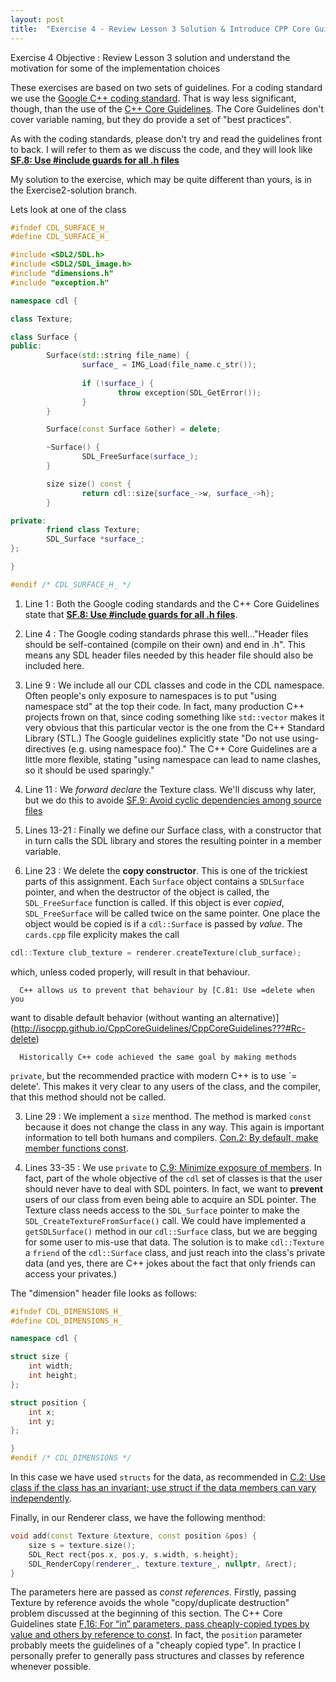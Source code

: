 ```yaml
---
layout: post
title:  "Exercise 4 - Review Lesson 3 Solution & Introduce CPP Core Guidelines"
---
```


<div class="box" markdown="1">
Exercise 4 Objective
: Review Lesson 3 solution and understand the motivation for some of the implementation choices
</div>

These exercises are based on two sets of guidelines.  For a coding
standard we use the [Google C++ coding
standard](https://google.github.io/styleguide/cppguide.html).  That is
way less significant, though, than the use of the [C++ Core
Guidelines](http://isocpp.github.io/CppCoreGuidelines/CppCoreGuidelines).
The Core Guidelines don't cover variable naming, but they do provide a
set of "best practices".

As with the coding standards, please don't try and read the guidelines
front to back.  I will refer to them as we discuss the code, and they
will look like [**SF.8: Use #include guards for all .h
files**](http://isocpp.github.io/CppCoreGuidelines/CppCoreGuidelines#Rs-guards)

My solution to the exercise, which may be quite different than yours,
is in the Exercise2-solution branch.

Lets look at one of the class

~~~ c++
#ifndef CDL_SURFACE_H_
#define CDL_SURFACE_H_

#include <SDL2/SDL.h>
#include <SDL2/SDL_image.h>
#include "dimensions.h"
#include "exception.h"

namespace cdl {

class Texture;

class Surface {
public:
        Surface(std::string file_name) {
                surface_ = IMG_Load(file_name.c_str());
                
                if (!surface_) {
                        throw exception(SDL_GetError());
                }
        }

        Surface(const Surface &other) = delete;

        ~Surface() {
                SDL_FreeSurface(surface_);
        }

        size size() const {
                return cdl::size{surface_->w, surface_->h};
        }

private:
        friend class Texture;
        SDL_Surface *surface_;
};

}

#endif /* CDL_SURFACE_H_ */
~~~

1. Line 1
: Both the Google coding standards and the C++ Core Guidelines state
that [**SF.8: Use #include guards for all .h
files**](http://isocpp.github.io/CppCoreGuidelines/CppCoreGuidelines#Rs-guards).

2. Line 4
: The Google coding standards phrase this well..."Header files should
be self-contained (compile on their own) and end in .h".  This means
any SDL header files needed by this header file should also be
included here.

3. Line 9
: We include all our CDL classes and code in the CDL namespace.  Often
people's only exposure to namespaces is to put "using namespace std"
at the top their code.  In fact, many production C++ projects frown on
that, since coding something like `std::vector` makes it very obvious
that this particular vector is the one from the C++ Standard Library
(STL.) The Google guidelines explicitly state "Do not use
using-directives (e.g. using namespace foo)." The C++ Core Guidelines
are a little more flexible, stating "using namespace can lead to name
clashes, so it should be used sparingly."

3. Line 11
: We *forward declare* the Texture class.  We'll discuss why later,
but we do this to avoide [SF.9: Avoid cyclic dependencies among source
files](http://isocpp.github.io/CppCoreGuidelines/CppCoreGuidelines#Rs-cycles)

3. Lines 13-21
: Finally we define our Surface class, with a constructor that in turn
calls the SDL library and stores the resulting pointer in a member
variable.

3. Line 23
: We delete the **copy constructor**.  This is one of the trickiest
parts of this assignment.  Each `Surface` object contains a
`SDLSurface` pointer, and when the destructor of the object is called,
the `SDL_FreeSurface` function is called.  If this object is ever
*copied*, `SDL_FreeSurface` will be called twice on the same pointer.
One place the object would be copied is if a `cdl::Surface` is passed
by *value*.  The `cards.cpp` file explicity makes the call
~~~c++
cdl::Texture club_texture = renderer.createTexture(club_surface);
~~~
which, unless coded properly, will result in that behaviour.

      C++ allows us to prevent that behaviour by [C.81: Use =delete when you
want to disable default behavior (without wanting an
alternative)](http://isocpp.github.io/CppCoreGuidelines/CppCoreGuidelines???#Rc-delete)

      Historically C++ code achieved the same goal by making methods
`private`, but the recommended practice with modern C++ is to use 
`= delete'.  This makes it very clear to any users of the class, and
the compiler, that this method should not be called.

3. Line 29
: We implement a `size` menthod.  The method is marked `const` because
it does not change the class in any way.  This again is important
information to tell both humans and compilers. [Con.2: By default,
make member functions
const](http://isocpp.github.io/CppCoreGuidelines/CppCoreGuidelines???#Rconst-fct).

3. Lines 33-35
: We use `private` to [C.9: Minimize exposure of
members](http://isocpp.github.io/CppCoreGuidelines/CppCoreGuidelines???#c9-minimize-exposure-of-members). In
fact, part of the whole objective of the `cdl` set of classes is that
the user should never have to deal with SDL pointers.  In fact, we
want to **prevent** users of our class from even being able to acquire
an SDL pointer.  The Texture class needs access to the `SDL_Surface`
pointer to make the `SDL_CreateTextureFromSurface()` call.  We could
have implemented a `getSDLSurface()` method in our `cdl::Surface`
class, but we are begging for some user to mis-use that data.  The
solution is to make `cdl::Texture` a `friend` of the `cdl::Surface`
class, and just reach into the class's private data (and yes, there
are C++ jokes about the fact that only friends can access your
privates.)

The "dimension" header file looks as follows:
~~~ c++
#ifndef CDL_DIMENSIONS_H_
#define CDL_DIMENSIONS_H_

namespace cdl {

struct size {
	int width;
	int height;
};

struct position {
	int x;
	int y;
};

}
#endif /* CDL_DIMENSIONS */
~~~

In this case we have used `structs` for the data, as recommended in
[C.2: Use class if the class has an invariant; use struct if the data
members can vary
independently](http://isocpp.github.io/CppCoreGuidelines/CppCoreGuidelines???#Rc-struct).

Finally, in our Renderer class, we have the following menthod:
~~~ c++
void add(const Texture &texture, const position &pos) {
	size s = texture.size();
	SDL_Rect rect{pos.x, pos.y, s.width, s.height};
	SDL_RenderCopy(renderer_, texture.texture_, nullptr, &rect);
}
~~~

The parameters here are passed as *const references*.  Firstly,
passing Texture by reference avoids the whole "copy/duplicate
destruction" problem discussed at the beginning of this section.
The C++ Core Guidelines state [F.16: For “in” parameters, pass
cheaply-copied types by value and others by reference to
const](http://isocpp.github.io/CppCoreGuidelines/CppCoreGuidelines???#f16-for-in-parameters-pass-cheaply-copied-types-by-value-and-others-by-reference-to-const).
In fact, the `position` parameter probably meets the guidelines of a
"cheaply copied type".  In practice I personally prefer to generally
pass structures and classes by reference whenever possible. 